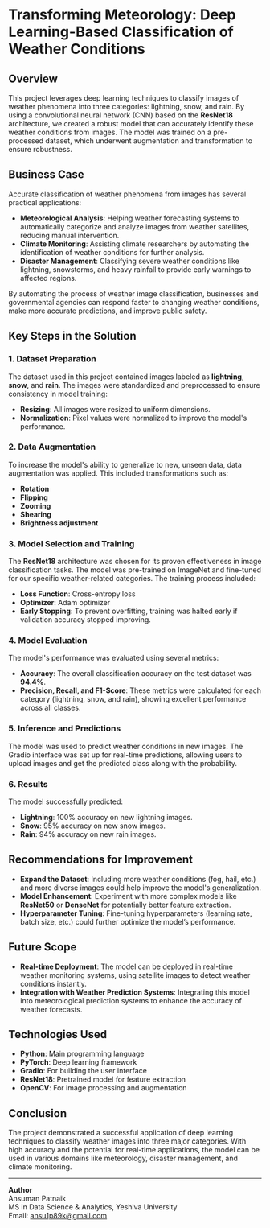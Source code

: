 # Transforming Meteorology: Deep Learning-Based Classification of Weather Conditions

## Overview
This project leverages deep learning techniques to classify images of weather phenomena into three categories: lightning, snow, and rain. By using a convolutional neural network (CNN) based on the **ResNet18** architecture, we created a robust model that can accurately identify these weather conditions from images. The model was trained on a pre-processed dataset, which underwent augmentation and transformation to ensure robustness.

## Business Case
Accurate classification of weather phenomena from images has several practical applications:
- **Meteorological Analysis**: Helping weather forecasting systems to automatically categorize and analyze images from weather satellites, reducing manual intervention.
- **Climate Monitoring**: Assisting climate researchers by automating the identification of weather conditions for further analysis.
- **Disaster Management**: Classifying severe weather conditions like lightning, snowstorms, and heavy rainfall to provide early warnings to affected regions.

By automating the process of weather image classification, businesses and governmental agencies can respond faster to changing weather conditions, make more accurate predictions, and improve public safety.

## Key Steps in the Solution

### 1. Dataset Preparation
The dataset used in this project contained images labeled as **lightning**, **snow**, and **rain**. The images were standardized and preprocessed to ensure consistency in model training:
- **Resizing**: All images were resized to uniform dimensions.
- **Normalization**: Pixel values were normalized to improve the model's performance.

### 2. Data Augmentation
To increase the model's ability to generalize to new, unseen data, data augmentation was applied. This included transformations such as:
- **Rotation**
- **Flipping**
- **Zooming**
- **Shearing**
- **Brightness adjustment**

### 3. Model Selection and Training
The **ResNet18** architecture was chosen for its proven effectiveness in image classification tasks. The model was pre-trained on ImageNet and fine-tuned for our specific weather-related categories. The training process included:
- **Loss Function**: Cross-entropy loss
- **Optimizer**: Adam optimizer
- **Early Stopping**: To prevent overfitting, training was halted early if validation accuracy stopped improving.

### 4. Model Evaluation
The model's performance was evaluated using several metrics:
- **Accuracy**: The overall classification accuracy on the test dataset was **94.4%**.
- **Precision, Recall, and F1-Score**: These metrics were calculated for each category (lightning, snow, and rain), showing excellent performance across all classes.

### 5. Inference and Predictions
The model was used to predict weather conditions in new images. The Gradio interface was set up for real-time predictions, allowing users to upload images and get the predicted class along with the probability.

### 6. Results
The model successfully predicted:
- **Lightning**: 100% accuracy on new lightning images.
- **Snow**: 95% accuracy on new snow images.
- **Rain**: 94% accuracy on new rain images.

## Recommendations for Improvement
- **Expand the Dataset**: Including more weather conditions (fog, hail, etc.) and more diverse images could help improve the model's generalization.
- **Model Enhancement**: Experiment with more complex models like **ResNet50** or **DenseNet** for potentially better feature extraction.
- **Hyperparameter Tuning**: Fine-tuning hyperparameters (learning rate, batch size, etc.) could further optimize the model’s performance.

## Future Scope
- **Real-time Deployment**: The model can be deployed in real-time weather monitoring systems, using satellite images to detect weather conditions instantly.
- **Integration with Weather Prediction Systems**: Integrating this model into meteorological prediction systems to enhance the accuracy of weather forecasts.

## Technologies Used
- **Python**: Main programming language
- **PyTorch**: Deep learning framework
- **Gradio**: For building the user interface
- **ResNet18**: Pretrained model for feature extraction
- **OpenCV**: For image processing and augmentation

## Conclusion
The project demonstrated a successful application of deep learning techniques to classify weather images into three major categories. With high accuracy and the potential for real-time applications, the model can be used in various domains like meteorology, disaster management, and climate monitoring.

---

**Author**  
Ansuman Patnaik  
MS in Data Science & Analytics, Yeshiva University  
Email: ansu1p89k@gmail.com
